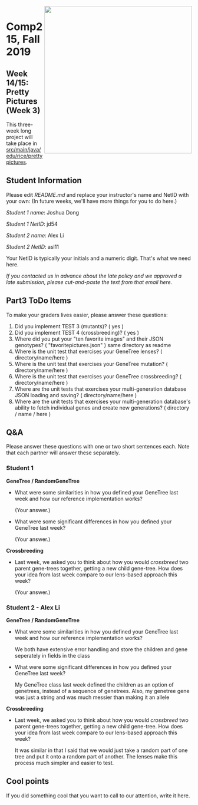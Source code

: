 <img align=right src="https://brand.rice.edu/themes/custom/adm_rice/assets/img/Rice_University_Horizontal_Blue.svg" width=400>

# Comp215, Fall 2019
## Week 14/15: Pretty Pictures (Week 3)

This three-week long project will take place in 
[src/main/java/edu/rice/prettypictures](/../../tree/master/src/main/java/edu/rice/prettypictures).

## Student Information
Please edit _README.md_ and replace your instructor's name and NetID with your own:
(In future weeks, we'll have more things for you to do here.)

_Student 1 name_: Joshua Dong

_Student 1 NetID_: jd54

_Student 2 name_: Alex Li

_Student 2 NetID_: asl11

Your NetID is typically your initials and a numeric digit. That's
what we need here.

_If you contacted us in advance about the late policy and we approved a late submission,
please cut-and-paste the text from that email here._

## Part3 ToDo Items

To make your graders lives easier, please answer these questions:

1) Did you implement TEST 3 (mutants)? ( yes )
2) Did you implement TEST 4 (crossbreeding)? ( yes )
3) Where did you put your "ten favorite images" and their JSON genotypes? ( "favoritepictures.json" ) same directory as readme
4) Where is the unit test that exercises your GeneTree lenses? ( directory/name/here )
5) Where is the unit test that exercises your GeneTree mutation? ( directory/name/here )
6) Where is the unit test that exercises your GeneTree crossbreeding? ( directory/name/here )
7) Where are the unit tests that exercises your multi-generation database JSON loading and saving? ( directory/name/here )
8) Where are the unit tests that exercises your multi-generation database's ability to fetch individual genes and create new generations? ( directory / name / here )

## Q&A

Please answer these questions with one or two short sentences each. Note that each partner will
answer these separately.

### Student 1

**GeneTree / RandomGeneTree**
- What were some similarities in how you defined your GeneTree last week and how our reference implementation works?

  (Your answer.)
  
- What were some significant differences in how you defined your GeneTree last week?

  (Your answer.)
  
**Crossbreeding**
- Last week, we asked you to think about how you would *crossbreed* two parent gene-trees together, getting a
  new child gene-tree. How does your idea from last week compare to our lens-based approach this week?

  (Your answer.)

### Student 2 - Alex Li

**GeneTree / RandomGeneTree**
- What were some similarities in how you defined your GeneTree last week and how our reference implementation works?

  We both have extensive error handling and store the children and gene seperately in fields in the class
  
- What were some significant differences in how you defined your GeneTree last week?

  My GeneTree class last week defined the children as an option of genetrees, instead of a sequence of genetrees.
  Also, my genetree gene was just a string and was much messier than making it an allele
  
**Crossbreeding**
- Last week, we asked you to think about how you would *crossbreed* two parent gene-trees together, getting a
  new child gene-tree. How does your idea from last week compare to our lens-based approach this week?

  It was similar in that I said that we would just take a random part of one tree and put it onto a random part of another.
  The lenses make this process much simpler and easier to test. 

## Cool points

If you did something cool that you want to call to our attention, write it here.

